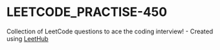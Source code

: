# LEETCODE_PRACTISE-450
Collection of LeetCode questions to ace the coding interview! - Created using [LeetHub](https://github.com/QasimWani/LeetHub)
